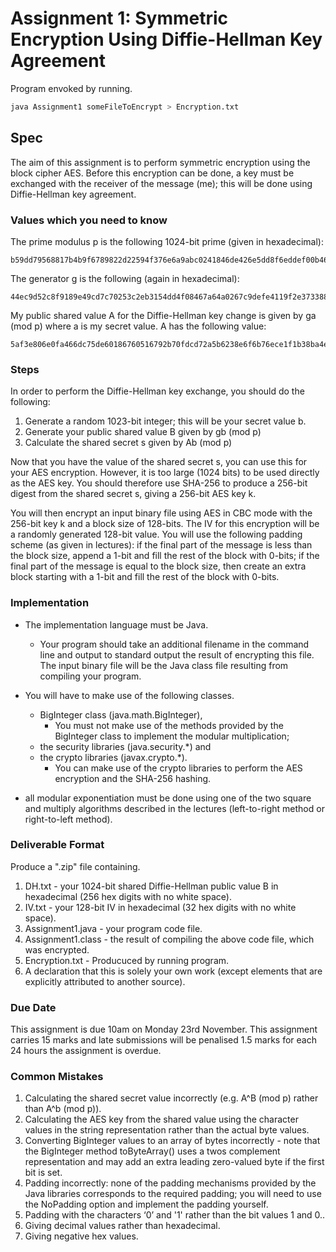 # Assignment 1: Symmetric Encryption Using Diffie-Hellman Key Agreement


Program envoked by running.

 ```sh
java Assignment1 someFileToEncrypt > Encryption.txt
 ```



## Spec

The aim of this assignment is to perform symmetric encryption using the block cipher AES. Before this encryption can be done, a key must be exchanged with the receiver of the message (me); this will be done using Diffie-Hellman key agreement.

### Values which you need to know

The prime modulus p is the following 1024-bit prime (given in hexadecimal):

```
b59dd79568817b4b9f6789822d22594f376e6a9abc0241846de426e5dd8f6eddef00b465f38f509b2b18351064704fe75f012fa346c5e2c442d7c99eac79b2bc8a202c98327b96816cb8042698ed3734643c4c05164e739cb72fba24f6156b6f47a7300ef778c378ea301e1141a6b25d48f1924268c62ee8dd3134745cdf7323
```

The generator g is the following (again in hexadecimal):

```
44ec9d52c8f9189e49cd7c70253c2eb3154dd4f08467a64a0267c9defe4119f2e373388cfa350a4e66e432d638ccdc58eb703e31d4c84e50398f9f91677e88641a2d2f6157e2f4ec538088dcf5940b053c622e53bab0b4e84b1465f5738f549664bd7430961d3e5a2e7bceb62418db747386a58ff267a9939833beefb7a6fd68
```

My public shared value A for the Diffie-Hellman key change is given by ga (mod p) where a is my secret value. A has the following value:

```
5af3e806e0fa466dc75de60186760516792b70fdcd72a5b6238e6f6b76ece1f1b38ba4e210f61a2b84ef1b5dc4151e799485b2171fcf318f86d42616b8fd8111d59552e4b5f228ee838d535b4b987f1eaf3e5de3ea0c403a6c38002b49eade15171cb861b367732460e3a9842b532761c16218c4fea51be8ea0248385f6bac0d
```

### Steps

In order to perform the Diffie-Hellman key exchange, you should do the following:

1. Generate a random 1023-bit integer; this will be your secret value b.
2. Generate your public shared value B given by gb (mod p)
3. Calculate the shared secret s given by Ab (mod p)

Now that you have the value of the shared secret s, you can use this for your AES encryption. However, it is too large (1024 bits) to be used directly as the AES key. You should therefore use SHA-256 to produce a 256-bit digest from the shared secret s, giving a 256-bit AES key k.

You will then encrypt an input binary file using AES in CBC mode with the 256-bit key k and a block size of 128-bits. The IV for this encryption will be a randomly generated 128-bit value. You will use the following padding scheme (as given in lectures): if the final part of the message is less than the block size, append a 1-bit and fill the rest of the block with 0-bits; if the final part of the message is equal to the block size, then create an extra block starting with a 1-bit and fill the rest of the block with 0-bits.

### Implementation

* The implementation language must be Java.
    * Your program should take an additional filename in the command line and output to standard output the result of encrypting this file. The input binary file will be the Java class file resulting from compiling your program.

* You will have to make use of the following classes.
    * BigInteger class (java.math.BigInteger),
        * You must not make use of the methods provided by the BigInteger class to implement the modular multiplication;
    * the security libraries (java.security.*) and
    * the crypto libraries (javax.crypto.*).
        * You can make use of the crypto libraries to perform the AES encryption and the SHA-256 hashing.

* all modular exponentiation must be done using one of the two square and multiply algorithms described in the lectures (left-to-right method or right-to-left method).


### Deliverable Format

Produce a ".zip" file containing.

1. DH.txt - your 1024-bit shared Diffie-Hellman public value B in hexadecimal (256 hex digits with no white space).
2. IV.txt - your 128-bit IV in hexadecimal (32 hex digits with no white space).
3. Assignment1.java - your program code file.
4. Assignment1.class - the result of compiling the above code file, which was encrypted.
5. Encryption.txt - Producuced by running program.
6. A declaration that this is solely your own work (except elements that are explicitly attributed to another source).


### Due Date

This assignment is due 10am on Monday 23rd November. This assignment carries 15 marks and late submissions will be penalised 1.5 marks for each 24 hours the assignment is overdue.

### Common Mistakes

1. Calculating the shared secret value incorrectly (e.g. A^B (mod p) rather than A^b (mod p)).
2. Calculating the AES key from the shared value using the character values in the string representation rather than the actual byte values.
3. Converting BigInteger values to an array of bytes incorrectly - note that the BigInteger method toByteArray() uses a twos complement representation and may add an extra leading zero-valued byte if the first bit is set.
4. Padding incorrectly: none of the padding mechanisms provided by the Java libraries corresponds to the required padding; you will need to use the NoPadding option and implement the padding yourself.
5. Padding with the characters ‘0’ and '1' rather than the bit values 1 and 0..
6. Giving decimal values rather than hexadecimal.
7. Giving negative hex values.

